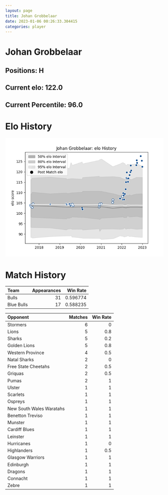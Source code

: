 ```yaml
---  
layout: page  
title: Johan Grobbelaar  
date: 2023-01-06 00:26:33.304415  
categories: player  
---
```

# Johan Grobbelaar

## Positions: H

## Current elo: 122.0

## Current Percentile: 96.0

# Elo History


![elo history](history_JohanGrobbelaar.png)
# Match History


| Team       |   Appearances |   Win Rate |
|:-----------|--------------:|-----------:|
| Bulls      |            31 |   0.596774 |
| Blue Bulls |            17 |   0.588235 |

| Opponent                 |   Matches |   Win Rate |
|:-------------------------|----------:|-----------:|
| Stormers                 |         6 |        0   |
| Lions                    |         5 |        0.8 |
| Sharks                   |         5 |        0.2 |
| Golden Lions             |         5 |        0.8 |
| Western Province         |         4 |        0.5 |
| Natal Sharks             |         2 |        0   |
| Free State Cheetahs      |         2 |        0.5 |
| Griquas                  |         2 |        0.5 |
| Pumas                    |         2 |        1   |
| Ulster                   |         1 |        1   |
| Scarlets                 |         1 |        1   |
| Ospreys                  |         1 |        1   |
| New South Wales Waratahs |         1 |        1   |
| Benetton Treviso         |         1 |        1   |
| Munster                  |         1 |        1   |
| Cardiff Blues            |         1 |        1   |
| Leinster                 |         1 |        1   |
| Hurricanes               |         1 |        0   |
| Highlanders              |         1 |        0.5 |
| Glasgow Warriors         |         1 |        1   |
| Edinburgh                |         1 |        1   |
| Dragons                  |         1 |        1   |
| Connacht                 |         1 |        1   |
| Zebre                    |         1 |        1   |